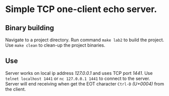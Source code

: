 Simple TCP one-client echo server.
=================================

Binary building
---------------
Navigate to a project directory.
Run command `make lab2` to build the project.
Use `make clean` to clean-up the project binaries.

Use
---
Server works on local ip address *127.0.0.1* and uses TCP port *1441*.
Use `telnet localhost 1441` or `nc 127.0.0.1 1441` to connect to the server.
Server will end receiving when get the EOT character `Ctrl-D` *(U+0004)* from the client.